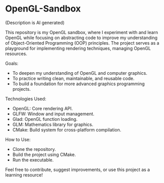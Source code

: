 # OpenGL-Sandbox
(Description is AI generated)

This repository is my OpenGL sandbox, where I experiment with and learn OpenGL while focusing on abstracting code to improve my understanding of Object-Oriented Programming (OOP) principles. The project serves as a playground for implementing rendering techniques, managing OpenGL resources.

Goals:
 - To deepen my understanding of OpenGL and computer graphics.
 - To practice writing clean, maintainable, and reusable code.
 - To build a foundation for more advanced graphics programming projects.

Technologies Used:
 - OpenGL: Core rendering API.
 - GLFW: Window and input management.
 - Glad: OpenGL function loading.
 - GLM: Mathematics library for graphics.
 - CMake: Build system for cross-platform compilation.

How to Use:
 - Clone the repository.
 - Build the project using CMake.
 - Run the executable.

Feel free to contribute, suggest improvements, or use this project as a learning resource!
